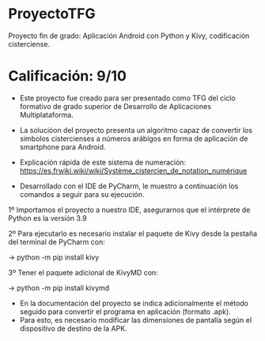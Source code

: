# ProyectoTFG
Proyecto fin de grado: Aplicación Android con Python y Kivy, codificación cisterciense.
# **Calificación: 9/10**

- Este proyecto fue creado para ser presentado como TFG del ciclo formativo de grado superior de Desarrollo de Aplicaciones Multiplataforma.

- La solucióon del proyecto presenta un algoritmo capaz de convertir los simbolos cistercienses a números arábigos en forma de aplicación de smartphone para Android.

- Explicación rápida de este sistema de numeración: https://es.frwiki.wiki/wiki/Système_cistercien_de_notation_numérique

- Desarrollado con el IDE de PyCharm, le muestro a continuación los comandos a seguir para su ejecución.


1º Importamos el proyecto a nuestro IDE, asegurarnos que el intérprete de Python es la versión 3.9

2º Para ejecutarlo es necesario instalar el paquete de Kivy desde la pestaña del terminal de PyCharm con:

-> python -m pip install kivy  

3º Tener el paquete adicional de KivyMD con:

-> python -m pip install kivymd



- En la documentación del proyecto se indica adicionalmente el método seguido para convertir el programa en aplicación (formato .apk).
- Para esto, es necesario modificar las dimensiones de pantalla según el dispositivo de destino de la APK.

